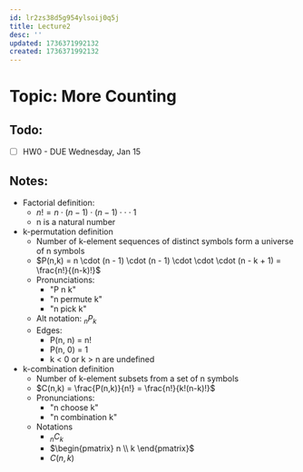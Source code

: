 ```yaml
---
id: lr2zs38d5g954ylsoij0q5j
title: Lecture2
desc: ''
updated: 1736371992132
created: 1736371992132
---
```

# Topic: More Counting

## Todo:
- [ ] HW0 - DUE Wednesday, Jan 15

## Notes:
- Factorial definition:
    - $n! = n \cdot (n - 1) \cdot (n - 1) \cdot \cdot \cdot 1$ 
    - n is a natural number
- k-permutation definition
    - Number of k-element sequences of distinct symbols form a universe of n symbols
    - $P(n,k) = n \cdot (n - 1) \cdot (n - 1) \cdot \cdot \cdot (n - k + 1) = \frac{n!}{(n-k)!}$
    - Pronunciations:
        - "P n k"
        - "n permute k"
        - "n pick k"
    - Alt notation: ${}_{n}P_{k}$
    - Edges:
        - P(n, n) = n!
        - P(n, 0) = 1
        - k < 0 or k > n are undefined
- k-combination definition
    - Number of k-element subsets from a set of n symbols
    - $C(n,k) = \frac{P(n,k)}{n!} = \frac{n!}{k!(n-k)!}$
    - Pronunciations:
        - "n choose k"
        - "n combination k"
    - Notations
        - ${}_{n}C_{k}$
        - $\begin{pmatrix} n \\ k \end{pmatrix}$
        - $C(n,k)$
